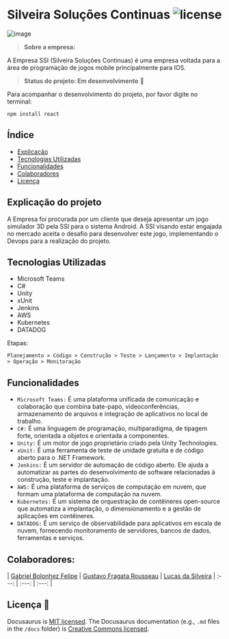 # Silveira Soluções Continuas ![license](https://user-images.githubusercontent.com/125428490/228728729-18d89fba-74ac-49d9-9b43-9ab1561672b2.png) 

![image](https://user-images.githubusercontent.com/125428490/228621929-6852d9c3-80d8-48df-8505-eae006d05e3b.png) 

> **Sobre a empresa:**

A Empresa SSI (Silveira Soluções Continuas) é uma empresa voltada para a área de programação de jogos mobile principalmente para IOS. 

> **Status do projeto: Em desenvolvimento** :hammer: 

Para acompanhar o desenvolvimento do projeto, por favor digite no terminal: 

```
npm install react
```

## Índice

* [Explicação](#24)
* [Tecnologias Utilizadas](#Tecnologias-Utilizadas)
* [Funcionalidades](#Funcionalidades)
* [Colaboradores](#Colaboradores)
* [Licença](#Licença)

## Explicação do projeto  

A Empresa foi procurada por um cliente que deseja apresentar um jogo simulador 3D pela SSI para o sistema Android. A SSI visando estar engajada no mercado aceita o desafio para desenvolver este jogo, implementando o Devops para a realização do projeto.

## Tecnologias Utilizadas

* Microsoft Teams
* C#
* Unity
* xUnit
* Jenkins
* AWS
* Kubernetes
* DATADOG

Etapas:

```
Planejamento > Código > Construção > Teste > Lançamento > Implantação > Operação > Monitoração 
```
## Funcionalidades
* `Microsoft Teams:` É uma plataforma unificada de comunicação e colaboração que combina bate-papo, videoconferências, armazenamento de arquivos e integração de aplicativos no local de trabalho.
* `C#:` É uma linguagem de programação, multiparadigma, de tipagem forte, orientada a objetos e orientada a componentes.
* `Unity:` É um motor de jogo proprietário criado pela Unity Technologies.
* `xUnit:` É uma ferramenta de teste de unidade gratuita e de código aberto para o .NET Framework.
* `Jenkins:` É um servidor de automação de código aberto. Ele ajuda a automatizar as partes do desenvolvimento de software relacionadas à construção, teste e implantação.
* `AWS:` É uma plataforma de serviços de computação em nuvem, que formam uma plataforma de computação na nuvem.
* `Kubernetes:` É um sistema de orquestração de contêineres open-source que automatiza a implantação, o dimensionamento e a gestão de aplicações em contêineres.
* `DATADOG:` É um serviço de observabilidade para aplicativos em escala de nuvem, fornecendo monitoramento de servidores, bancos de dados, ferramentas e serviços.

## Colaboradores:

| [Gabriel Bolonhez Felipe](https://github.com/Gabrieltr1) | [Gustavo Fragata Rousseau](https://github.com/fr4agata) | [Lucas da Silveira](https://github.com/Lukinggg)
| :---: | :---: | :---: |

## Licença :construction:
Docusaurus is [MIT licensed](./LICENSE).
The Docusaurus documentation (e.g., `.md` files in the `/docs` folder)
is [Creative Commons licensed](./LICENSE-docs).


